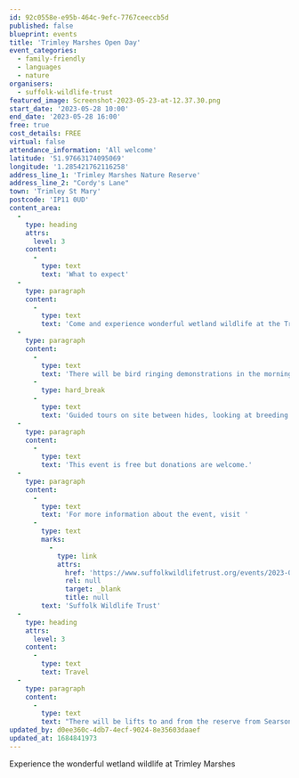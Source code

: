```yaml
---
id: 92c0558e-e95b-464c-9efc-7767ceeccb5d
published: false
blueprint: events
title: 'Trimley Marshes Open Day'
event_categories:
  - family-friendly
  - languages
  - nature
organisers:
  - suffolk-wildlife-trust
featured_image: Screenshot-2023-05-23-at-12.37.30.png
start_date: '2023-05-28 10:00'
end_date: '2023-05-28 16:00'
free: true
cost_details: FREE
virtual: false
attendance_information: 'All welcome'
latitude: '51.97663174095069'
longitude: '1.285421762116258'
address_line_1: 'Trimley Marshes Nature Reserve'
address_line_2: "Cordy's Lane"
town: 'Trimley St Mary'
postcode: 'IP11 0UD'
content_area:
  -
    type: heading
    attrs:
      level: 3
    content:
      -
        type: text
        text: 'What to expect'
  -
    type: paragraph
    content:
      -
        type: text
        text: 'Come and experience wonderful wetland wildlife at the Trimley Marshes Nature Reserve. Why not stay for lunch, learn about bird behaviour in the visitor centre, ask questions, relax, and enjoy the local wildlife.'
  -
    type: paragraph
    content:
      -
        type: text
        text: 'There will be bird ringing demonstrations in the morning with a chance to see birds close up and learn about migration.'
      -
        type: hard_break
      -
        type: text
        text: 'Guided tours on site between hides, looking at breeding waders and their chicks. And there will be tea, coffee, soup, and delicious homemade cake available to buy.'
  -
    type: paragraph
    content:
      -
        type: text
        text: 'This event is free but donations are welcome.'
  -
    type: paragraph
    content:
      -
        type: text
        text: 'For more information about the event, visit '
      -
        type: text
        marks:
          -
            type: link
            attrs:
              href: 'https://www.suffolkwildlifetrust.org/events/2023-05-28-trimley-marshes-open-day-0'
              rel: null
              target: _blank
              title: null
        text: 'Suffolk Wildlife Trust'
  -
    type: heading
    attrs:
      level: 3
    content:
      -
        type: text
        text: Travel
  -
    type: paragraph
    content:
      -
        type: text
        text: "There will be lifts to and from the reserve from Searson’s Farm car park (IP11 0UD) from 10am until 3pm.\_"
updated_by: d0ee360c-4db7-4ecf-9024-8e35603daaef
updated_at: 1684841973
---
```

Experience the wonderful wetland wildlife at Trimley Marshes